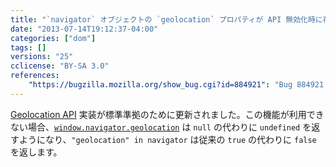 ```yaml
---
title: "`navigator` オブジェクトの `geolocation` プロパティが API 無効化時に存在しなくなりました"
date: "2013-07-14T19:12:37-04:00"
categories: ["dom"]
tags: []
versions: "25"
cclicense: "BY-SA 3.0"
references:
    "https://bugzilla.mozilla.org/show_bug.cgi?id=884921": "Bug 884921 – Align navigator.geolocation with spec"
---
```

[Geolocation API](https://developer.mozilla.org/ja/docs/WebAPI/Using_geolocation) 実装が標準準拠のために更新されました。この機能が利用できない場合、[`window.navigator.geolocation`](https://developer.mozilla.org/ja/docs/Web/API/window.navigator.geolocation) は `null` の代わりに `undefined` を返すようになり、`"geolocation" in navigator` は従来の `true` の代わりに `false` を返します。
